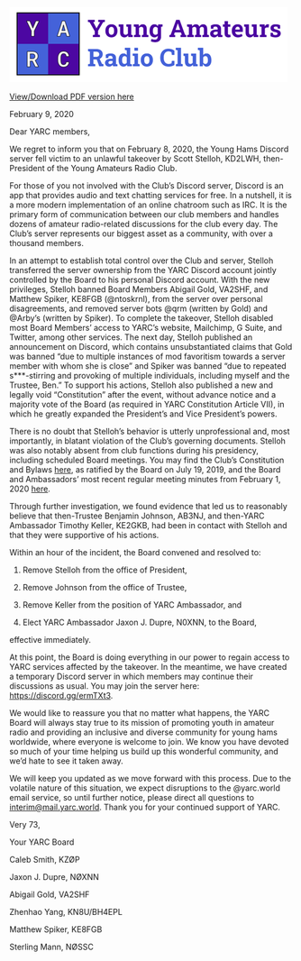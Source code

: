 [![header](/images/header.png)](http://yarc.world)

[View/Download PDF version here](/YARC%20Board%20Statement.pdf)

February 9, 2020

Dear YARC members,

  We regret to inform you that on February 8, 2020, the Young Hams Discord server fell victim to an unlawful takeover by Scott Stelloh, KD2LWH, then-President of the Young Amateurs Radio Club. 

  For those of you not involved with the Club’s Discord server, Discord is an app that provides audio and text chatting services for free. In a nutshell, it is a more modern implementation of an online chatroom such as IRC. It is the primary form of communication between our club members and handles dozens of amateur radio-related discussions for the club every day. The Club’s server represents our biggest asset as a community, with over a thousand members. 

  In an attempt to establish total control over the Club and server, Stelloh transferred the server ownership from the YARC Discord account jointly controlled by the Board to his personal Discord account. With the new privileges, Stelloh banned Board Members Abigail Gold, VA2SHF, and Matthew Spiker, KE8FGB (@ntoskrnl), from the server over personal disagreements, and removed server bots @qrm (written by Gold) and @Arby’s (written by Spiker). To complete the takeover, Stelloh disabled most Board Members’ access to YARC’s website, Mailchimp, G Suite, and Twitter, among other services. The next day, Stelloh published an announcement on Discord, which contains unsubstantiated claims that Gold was banned “due to multiple instances of mod favoritism towards a server member with whom she is close” and Spiker was banned “due to repeated s***-stirring and provoking of multiple individuals, including myself and the Trustee, Ben.” To support his actions, Stelloh also published a new and legally void “Constitution” after the event, without advance notice and a majority vote of the Board (as required in YARC Constitution Article VII), in which he greatly expanded the President’s and Vice President’s powers. 

  There is no doubt that Stelloh’s behavior is utterly unprofessional and, most importantly, in blatant violation of the Club’s governing documents. Stelloh was also notably absent from club functions during his presidency, including scheduled Board meetings. You may find the Club’s Constitution and Bylaws [here](/YARC_Constitution_2.pdf), as ratified by the Board on July 19, 2019, and the Board and Ambassadors’ most recent regular meeting minutes from February 1, 2020 [here](/YARC%20Board_Amb%20Meeting%20Minutes%202_1_2020.pdf).

  Through further investigation, we found evidence that led us to reasonably believe that then-Trustee Benjamin Johnson, AB3NJ, and then-YARC Ambassador Timothy Keller, KE2GKB, had been in contact with Stelloh and that they were supportive of his actions. 

  Within an hour of the incident, the Board convened and resolved to:

1. Remove Stelloh from the office of President, 

2. Remove Johnson from the office of Trustee, 

3. Remove Keller from the position of YARC Ambassador, and

4. Elect YARC Ambassador Jaxon J. Dupre, N0XNN, to the Board, 

  effective immediately. 

At this point, the Board is doing everything in our power to regain access to YARC services affected by the takeover. In the meantime, we have created a temporary Discord server in which members may continue their discussions as usual. You may join the server here: https://discord.gg/ermTXt3. 

We would like to reassure you that no matter what happens, the YARC Board will always stay true to its mission of promoting youth in amateur radio and providing an inclusive and diverse community for young hams worldwide, where everyone is welcome to join. We know you have devoted so much of your time helping us build up this wonderful community, and we’d hate to see it taken away. 

We will keep you updated as we move forward with this process. Due to the volatile nature of this situation, we expect disruptions to the @yarc.world email service, so until further notice, please direct all questions to interim@mail.yarc.world. Thank you for your continued support of YARC. 

Very 73, 

Your YARC Board



Caleb Smith, KZØP	

Jaxon J. Dupre, NØXNN

Abigail Gold, VA2SHF

Zhenhao Yang, KN8U/BH4EPL

Matthew Spiker, KE8FGB

Sterling Mann, NØSSC
